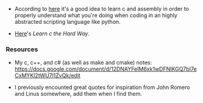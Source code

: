 


- According to [here](https://www.youtube.com/watch?v=XlvfHOrF26M) it's a good idea to learn c and assembly in order to properly understand what you're doing when coding in an highly abstracted scripting language like python. 

- [Here](https://learncodethehardway.org/c/)'s *Learn c the Hard Way*. 

### Resources

- My c, c++, and c# (as well as make and cmake) notes: https://docs.google.com/document/d/12DNAYFeIM6xk1wDFNIKGQ7bI7eCxMYKl2tWU7l1ZvQk/edit

- I previously encounted great quotes for inspiration from John Romero and Linus somewhere, add them when I find them. 
